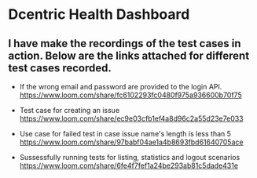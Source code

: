 # Dcentric Health Dashboard

## I have make the recordings of the test cases in action. Below are the links attached for different test cases recorded.

- If the wrong email and password are provided to the login API.
https://www.loom.com/share/fc6102293fc0480f975a936600b70f75

- Test case for creating an issue 
https://www.loom.com/share/ec9e03cfb1ef4a8d96c2a55d23e7e033

- Use case for failed test in case issue name's length is less than 5
https://www.loom.com/share/97babf04ae1a4b8693fbd61640705ace

- Sussessfully running tests for listing, statistics and logout scenarios
https://www.loom.com/share/6fe4f7fef1a24be293ab81c5dade431e
